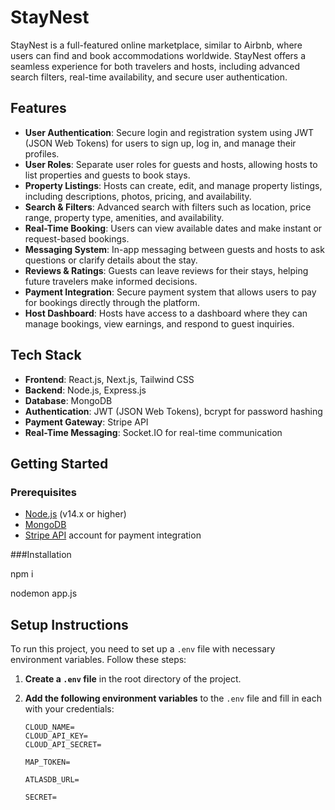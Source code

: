 # StayNest

StayNest is a full-featured online marketplace, similar to Airbnb, where users can find and book accommodations worldwide. StayNest offers a seamless experience for both travelers and hosts, including advanced search filters, real-time availability, and secure user authentication.

## Features

- **User Authentication**: Secure login and registration system using JWT (JSON Web Tokens) for users to sign up, log in, and manage their profiles.
- **User Roles**: Separate user roles for guests and hosts, allowing hosts to list properties and guests to book stays.
- **Property Listings**: Hosts can create, edit, and manage property listings, including descriptions, photos, pricing, and availability.
- **Search & Filters**: Advanced search with filters such as location, price range, property type, amenities, and availability.
- **Real-Time Booking**: Users can view available dates and make instant or request-based bookings.
- **Messaging System**: In-app messaging between guests and hosts to ask questions or clarify details about the stay.
- **Reviews & Ratings**: Guests can leave reviews for their stays, helping future travelers make informed decisions.
- **Payment Integration**: Secure payment system that allows users to pay for bookings directly through the platform.
- **Host Dashboard**: Hosts have access to a dashboard where they can manage bookings, view earnings, and respond to guest inquiries.



## Tech Stack

- **Frontend**: React.js, Next.js, Tailwind CSS
- **Backend**: Node.js, Express.js
- **Database**: MongoDB
- **Authentication**: JWT (JSON Web Tokens), bcrypt for password hashing
- **Payment Gateway**: Stripe API
- **Real-Time Messaging**: Socket.IO for real-time communication


## Getting Started

### Prerequisites

- [Node.js](https://nodejs.org/en/) (v14.x or higher)
- [MongoDB](https://www.mongodb.com/)
- [Stripe API](https://stripe.com/) account for payment integration

###Installation

npm i


nodemon app.js


## Setup Instructions

To run this project, you need to set up a `.env` file with necessary environment variables. Follow these steps:

1. **Create a `.env` file** in the root directory of the project.
2. **Add the following environment variables** to the `.env` file and fill in each with your credentials:

   ```plaintext
   CLOUD_NAME=
   CLOUD_API_KEY=
   CLOUD_API_SECRET=

   MAP_TOKEN=

   ATLASDB_URL=

   SECRET=
